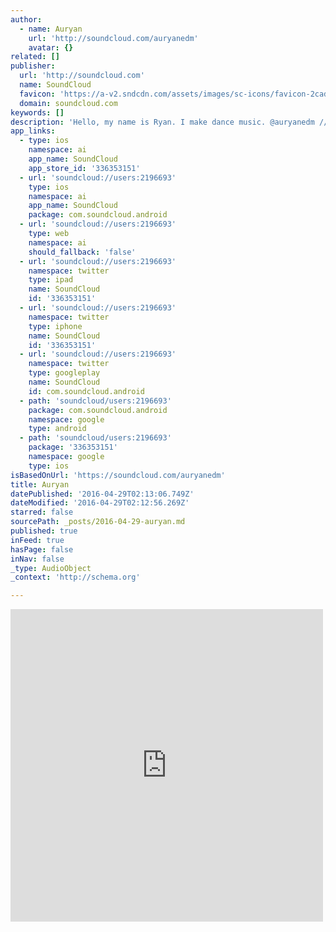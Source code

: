 ```yaml
---
author:
  - name: Auryan
    url: 'http://soundcloud.com/auryanedm'
    avatar: {}
related: []
publisher:
  url: 'http://soundcloud.com'
  name: SoundCloud
  favicon: 'https://a-v2.sndcdn.com/assets/images/sc-icons/favicon-2cadd14b.ico'
  domain: soundcloud.com
keywords: []
description: 'Hello, my name is Ryan. I make dance music. @auryanedm // auryan.contact@gmail.com'
app_links:
  - type: ios
    namespace: ai
    app_name: SoundCloud
    app_store_id: '336353151'
  - url: 'soundcloud://users:2196693'
    type: ios
    namespace: ai
    app_name: SoundCloud
    package: com.soundcloud.android
  - url: 'soundcloud://users:2196693'
    type: web
    namespace: ai
    should_fallback: 'false'
  - url: 'soundcloud://users:2196693'
    namespace: twitter
    type: ipad
    name: SoundCloud
    id: '336353151'
  - url: 'soundcloud://users:2196693'
    namespace: twitter
    type: iphone
    name: SoundCloud
    id: '336353151'
  - url: 'soundcloud://users:2196693'
    namespace: twitter
    type: googleplay
    name: SoundCloud
    id: com.soundcloud.android
  - path: 'soundcloud/users:2196693'
    package: com.soundcloud.android
    namespace: google
    type: android
  - path: 'soundcloud/users:2196693'
    package: '336353151'
    namespace: google
    type: ios
isBasedOnUrl: 'https://soundcloud.com/auryanedm'
title: Auryan
datePublished: '2016-04-29T02:13:06.749Z'
dateModified: '2016-04-29T02:12:56.269Z'
starred: false
sourcePath: _posts/2016-04-29-auryan.md
published: true
inFeed: true
hasPage: false
inNav: false
_type: AudioObject
_context: 'http://schema.org'

---
```

<iframe src="https://cdn.embedly.com/widgets/media.html?src=https%3A%2F%2Fw.soundcloud.com%2Fplayer%2F%3Fvisual%3Dtrue%26url%3Dhttp%253A%252F%252Fapi.soundcloud.com%252Fusers%252F2196693%26show_artwork%3Dtrue&amp;url=https%3A%2F%2Fsoundcloud.com%2Fauryanedm&amp;image=http%3A%2F%2Fi1.sndcdn.com%2Favatars-000216500703-ebjzgk-t500x500.jpg&amp;key=b7d04c9b404c499eba89ee7072e1c4f7&amp;type=text%2Fhtml&amp;schema=soundcloud" width="500" height="500" scrolling="no" frameborder="0" allowfullscreen="" style=""></iframe>
